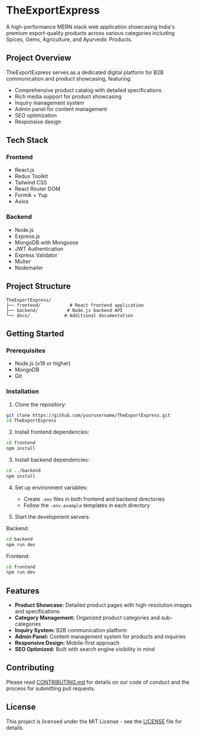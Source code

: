 # TheExportExpress

A high-performance MERN stack web application showcasing India's premium export-quality products across various categories including Spices, Gems, Agriculture, and Ayurvedic Products.

## Project Overview

TheExportExpress serves as a dedicated digital platform for B2B communication and product showcasing, featuring:

- Comprehensive product catalog with detailed specifications
- Rich media support for product showcasing
- Inquiry management system
- Admin panel for content management
- SEO optimization
- Responsive design

## Tech Stack

### Frontend
- React.js
- Redux Toolkit
- Tailwind CSS
- React Router DOM
- Formik + Yup
- Axios

### Backend
- Node.js
- Express.js
- MongoDB with Mongoose
- JWT Authentication
- Express Validator
- Multer
- Nodemailer

## Project Structure

```
TheExportExpress/
├── frontend/           # React frontend application
├── backend/           # Node.js backend API
└── docs/             # Additional documentation
```

## Getting Started

### Prerequisites

- Node.js (v18 or higher)
- MongoDB
- Git

### Installation

1. Clone the repository:
```bash
git clone https://github.com/yourusername/TheExportExpress.git
cd TheExportExpress
```

2. Install frontend dependencies:
```bash
cd frontend
npm install
```

3. Install backend dependencies:
```bash
cd ../backend
npm install
```

4. Set up environment variables:
   - Create `.env` files in both frontend and backend directories
   - Follow the `.env.example` templates in each directory

5. Start the development servers:

Backend:
```bash
cd backend
npm run dev
```

Frontend:
```bash
cd frontend
npm run dev
```

## Features

- **Product Showcase:** Detailed product pages with high-resolution images and specifications
- **Category Management:** Organized product categories and sub-categories
- **Inquiry System:** B2B communication platform
- **Admin Panel:** Content management system for products and inquiries
- **Responsive Design:** Mobile-first approach
- **SEO Optimized:** Built with search engine visibility in mind

## Contributing

Please read [CONTRIBUTING.md](CONTRIBUTING.md) for details on our code of conduct and the process for submitting pull requests.

## License

This project is licensed under the MIT License - see the [LICENSE](LICENSE) file for details. 